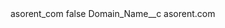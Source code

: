<?xml version="1.0" encoding="UTF-8"?>
<CustomMetadata xmlns="http://soap.sforce.com/2006/04/metadata" xmlns:xsi="http://www.w3.org/2001/XMLSchema-instance" xmlns:xsd="http://www.w3.org/2001/XMLSchema">
    <label>asorent_com</label>
    <protected>false</protected>
    <values>
        <field>Domain_Name__c</field>
        <value xsi:type="xsd:string">asorent.com</value>
    </values>
</CustomMetadata>
